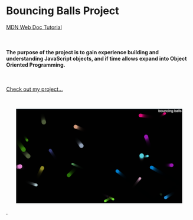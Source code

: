 # **Bouncing Balls Project**

[MDN Web Doc Tutorial](https://developer.mozilla.org/en-US/docs/Learn/JavaScript/Objects/Object_building_practice#lets_bounce_some_balls)

<br>

#### The purpose of the project is to gain experience building and understanding JavaScript objects, and if time allows expand into Object Oriented Programming.

<br>

[Check out my project...](https://chad-powellv1.github.io/bouncing-balls/)

<br>

<p align= 'center'><img src = './img/project_4.png' alt = 'Project screen shot' width = '450px' /></p>
.
